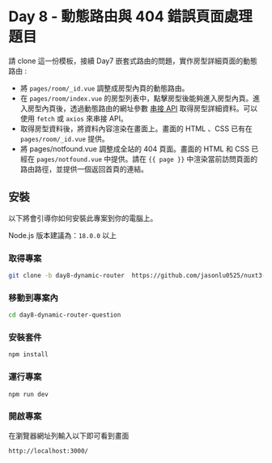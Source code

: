 # Day 8 - 動態路由與 404 錯誤頁面處理 題目

請 clone 這一份模板，接續 Day7 嵌套式路由的問題，實作房型詳細頁面的動態路由 :

- 將 `pages/room/_id.vue` 調整成房型內頁的動態路由。
- 在 `pages/room/index.vue` 的房型列表中，點擊房型後能夠進入房型內頁。進入房型內頁後，透過動態路由的網址參數 [串接 API](https://nuxr3.zeabur.app/swagger/#/Rooms%20-%20%E6%88%BF%E5%9E%8B/get_api_v1_rooms__id_) 取得房型詳細資料。可以使用 `fetch` 或 `axios` 來串接 API。
- 取得房型資料後，將資料內容渲染在畫面上。畫面的 HTML 、CSS 已有在 `pages/room/_id.vue` 提供。
- 將 pages/notfound.vue 調整成全站的 404 頁面。畫面的 HTML 和 CSS 已經在 `pages/notfound.vue` 中提供。請在 `{{ page }}` 中渲染當前訪問頁面的路由路徑，並提供一個返回首頁的連結。

## 安裝

以下將會引導你如何安裝此專案到你的電腦上。

Node.js 版本建議為：`18.0.0` 以上

### 取得專案

```bash
git clone -b day8-dynamic-router  https://github.com/jasonlu0525/nuxt3-live-question.git day8-dynamic-router-question
```

### 移動到專案內

```bash
cd day8-dynamic-router-question
```

### 安裝套件

```bash
npm install
```

### 運行專案

```bash
npm run dev
```

### 開啟專案

在瀏覽器網址列輸入以下即可看到畫面

```bash
http://localhost:3000/
```
